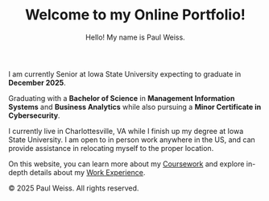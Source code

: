 <!DOCTYPE html>
<html lang="en">
<head>
    

<header>
    <h1>Welcome to my Online Portfolio!</h1>
    <p>Hello! My name is Paul Weiss.</p>
</header>

<main>
<div>
    <p> I am currently Senior at Iowa State University expecting to graduate in <strong> December 2025</strong>.</p>
    <p>Graduating with a <strong>Bachelor of Science</strong> in <strong>Management Information Systems</strong> and <strong>Business Analytics</strong> while also pursuing a <strong>Minor Certificate in Cybersecurity</strong>.</p>
    <p> I currently live in Charlottesville, VA while I finish up my degree at Iowa State University. I am open to in person work anywhere in the US, and can provide assistance in relocating myself to the proper location.
    </p>
</div>
    <p>On this website, you can learn more about my <a href="coursework.md">Coursework</a>  and explore in-depth details about my <a href="experience.md">Work Experience</a>.</p>
    

</main>

<footer>
    <p>&copy; 2025 Paul Weiss. All rights reserved.</p>
</footer>
</head>
</body>
</html>
